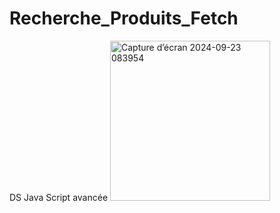 # Recherche_Produits_Fetch
DS Java Script avancée
<img width="256" alt="Capture d’écran 2024-09-23 083954" src="https://github.com/user-attachments/assets/3d71332c-ba53-4d13-ab67-2af0a8d4c485">

